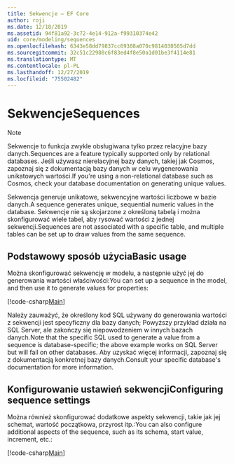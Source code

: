 ```yaml
---
title: Sekwencje — EF Core
author: roji
ms.date: 12/18/2019
ms.assetid: 94f81a92-3c72-4e14-912a-f99310374e42
uid: core/modeling/sequences
ms.openlocfilehash: 6343e58dd79837cc69308a070c9814030505d7dd
ms.sourcegitcommit: 32c51c22988c6f83ed4f8e50a1d01be3f4114e81
ms.translationtype: MT
ms.contentlocale: pl-PL
ms.lasthandoff: 12/27/2019
ms.locfileid: "75502482"
---
```

# <a name="sequences"></a><span data-ttu-id="c4ee1-102">Sekwencje</span><span class="sxs-lookup"><span data-stu-id="c4ee1-102">Sequences</span></span>

> [!NOTE]  
> <span data-ttu-id="c4ee1-103">Sekwencje to funkcja zwykle obsługiwana tylko przez relacyjne bazy danych.</span><span class="sxs-lookup"><span data-stu-id="c4ee1-103">Sequences are a feature typically supported only by relational databases.</span></span> <span data-ttu-id="c4ee1-104">Jeśli używasz nierelacyjnej bazy danych, takiej jak Cosmos, zapoznaj się z dokumentacją bazy danych w celu wygenerowania unikatowych wartości.</span><span class="sxs-lookup"><span data-stu-id="c4ee1-104">If you're using a non-relational database such as Cosmos, check your database documentation on generating unique values.</span></span>

<span data-ttu-id="c4ee1-105">Sekwencja generuje unikatowe, sekwencyjne wartości liczbowe w bazie danych.</span><span class="sxs-lookup"><span data-stu-id="c4ee1-105">A sequence generates unique, sequential numeric values in the database.</span></span> <span data-ttu-id="c4ee1-106">Sekwencje nie są skojarzone z określoną tabelą i można skonfigurować wiele tabel, aby rysować wartości z jednej sekwencji.</span><span class="sxs-lookup"><span data-stu-id="c4ee1-106">Sequences are not associated with a specific table, and multiple tables can be set up to draw values from the same sequence.</span></span>

## <a name="basic-usage"></a><span data-ttu-id="c4ee1-107">Podstawowy sposób użycia</span><span class="sxs-lookup"><span data-stu-id="c4ee1-107">Basic usage</span></span>

<span data-ttu-id="c4ee1-108">Można skonfigurować sekwencję w modelu, a następnie użyć jej do generowania wartości właściwości:</span><span class="sxs-lookup"><span data-stu-id="c4ee1-108">You can set up a sequence in the model, and then use it to generate values for properties:</span></span>

[!code-csharp[Main](../../../samples/core/Modeling/FluentAPI/Sequence.cs?name=Sequence&highlight=3,7)]

<span data-ttu-id="c4ee1-109">Należy zauważyć, że określony kod SQL używany do generowania wartości z sekwencji jest specyficzny dla bazy danych; Powyższy przykład działa na SQL Server, ale zakończy się niepowodzeniem w innych bazach danych.</span><span class="sxs-lookup"><span data-stu-id="c4ee1-109">Note that the specific SQL used to generate a value from a sequence is database-specific; the above example works on SQL Server but will fail on other databases.</span></span> <span data-ttu-id="c4ee1-110">Aby uzyskać więcej informacji, zapoznaj się z dokumentacją konkretnej bazy danych.</span><span class="sxs-lookup"><span data-stu-id="c4ee1-110">Consult your specific database's documentation for more information.</span></span>

## <a name="configuring-sequence-settings"></a><span data-ttu-id="c4ee1-111">Konfigurowanie ustawień sekwencji</span><span class="sxs-lookup"><span data-stu-id="c4ee1-111">Configuring sequence settings</span></span>

<span data-ttu-id="c4ee1-112">Można również skonfigurować dodatkowe aspekty sekwencji, takie jak jej schemat, wartość początkowa, przyrost itp.:</span><span class="sxs-lookup"><span data-stu-id="c4ee1-112">You can also configure additional aspects of the sequence, such as its schema, start value, increment, etc.:</span></span>

[!code-csharp[Main](../../../samples/core/Modeling/FluentAPI/SequenceConfiguration.cs?name=SequenceConfiguration&highlight=3-5)]
